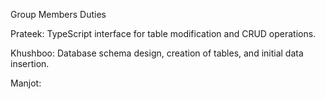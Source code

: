 Group Members Duties

Prateek: TypeScript interface for table modification and CRUD operations.

Khushboo: Database schema design, creation of tables, and initial data insertion.

Manjot:
